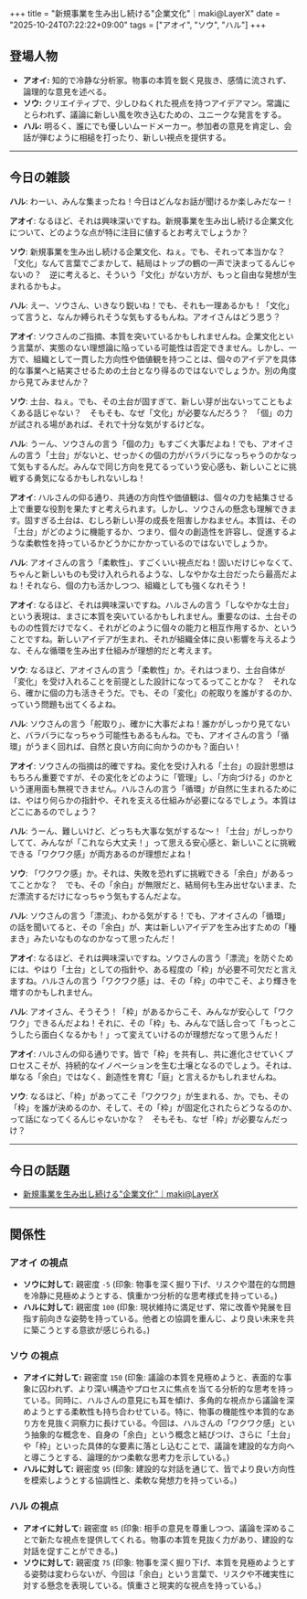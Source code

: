 +++
title = "新規事業を生み出し続ける"企業文化"｜maki@LayerX"
date = "2025-10-24T07:22:22+09:00"
tags = ["アオイ", "ソウ", "ハル"]
+++

## 登場人物

- **アオイ:** 知的で冷静な分析家。物事の本質を鋭く見抜き、感情に流されず、論理的な意見を述べる。
- **ソウ:** クリエイティブで、少しひねくれた視点を持つアイデアマン。常識にとらわれず、議論に新しい風を吹き込むための、ユニークな発言をする。
- **ハル:** 明るく、誰にでも優しいムードメーカー。参加者の意見を肯定し、会話が弾むように相槌を打ったり、新しい視点を提供する。

---

## 今日の雑談

**ハル**: わーい、みんな集まったね！今日はどんなお話が聞けるか楽しみだなー！

**アオイ**: なるほど、それは興味深いですね。新規事業を生み出し続ける企業文化について、どのような点が特に注目に値するとお考えでしょうか？

**ソウ**: 新規事業を生み出し続ける企業文化、ねぇ。でも、それって本当かな？　「文化」なんて言葉でごまかして、結局はトップの鶴の一声で決まってるんじゃないの？　逆に考えると、そういう「文化」がない方が、もっと自由な発想が生まれるかもよ。

**ハル**: えー、ソウさん、いきなり鋭いね！でも、それも一理あるかも！「文化」って言うと、なんか縛られそうな気もするもんね。アオイさんはどう思う？

**アオイ**: ソウさんのご指摘、本質を突いているかもしれませんね。企業文化という言葉が、実態のない理想論に陥っている可能性は否定できません。しかし、一方で、組織として一貫した方向性や価値観を持つことは、個々のアイデアを具体的な事業へと結実させるための土台となり得るのではないでしょうか。別の角度から見てみませんか？

**ソウ**: 土台、ねぇ。でも、その土台が固すぎて、新しい芽が出ないってこともよくある話じゃない？　そもそも、なぜ「文化」が必要なんだろう？　「個」の力が試される場があれば、それで十分な気がするけどな。

**ハル**: うーん、ソウさんの言う「個の力」もすごく大事だよね！でも、アオイさんの言う「土台」がないと、せっかくの個の力がバラバラになっちゃうのかなって気もするんだ。みんなで同じ方向を見てるっていう安心感も、新しいことに挑戦する勇気になるかもしれないしね！

**アオイ**: ハルさんの仰る通り、共通の方向性や価値観は、個々の力を結集させる上で重要な役割を果たすと考えられます。しかし、ソウさんの懸念も理解できます。固すぎる土台は、むしろ新しい芽の成長を阻害しかねません。本質は、その「土台」がどのように機能するか、つまり、個々の創造性を許容し、促進するような柔軟性を持っているかどうかにかかっているのではないでしょうか。

**ハル**: アオイさんの言う「柔軟性」、すごくいい視点だね！固いだけじゃなくて、ちゃんと新しいものも受け入れられるような、しなやかな土台だったら最高だよね！それなら、個の力も活かしつつ、組織としても強くなれそう！

**アオイ**: なるほど、それは興味深いですね。ハルさんの言う「しなやかな土台」という表現は、まさに本質を突いているかもしれません。重要なのは、土台そのものの性質だけでなく、それがどのように個々の能力と相互作用するか、ということですね。新しいアイデアが生まれ、それが組織全体に良い影響を与えるような、そんな循環を生み出す仕組みが理想的だと考えます。

**ソウ**: なるほど、アオイさんの言う「柔軟性」か。それはつまり、土台自体が「変化」を受け入れることを前提とした設計になってるってことかな？　それなら、確かに個の力も活きそうだ。でも、その「変化」の舵取りを誰がするのか、っていう問題も出てくるよね。

**ハル**: ソウさんの言う「舵取り」、確かに大事だよね！誰かがしっかり見てないと、バラバラになっちゃう可能性もあるもんね。でも、アオイさんの言う「循環」がうまく回れば、自然と良い方向に向かうのかも？面白い！

**アオイ**: ソウさんの指摘は的確ですね。変化を受け入れる「土台」の設計思想はもちろん重要ですが、その変化をどのように「管理」し、「方向づける」のかという運用面も無視できません。ハルさんの言う「循環」が自然に生まれるためには、やはり何らかの指針や、それを支える仕組みが必要になるでしょう。本質はどこにあるのでしょう？

**ハル**: うーん、難しいけど、どっちも大事な気がするな〜！「土台」がしっかりしてて、みんなが「これなら大丈夫！」って思える安心感と、新しいことに挑戦できる「ワクワク感」が両方あるのが理想だよね！

**ソウ**: 「ワクワク感」か。それは、失敗を恐れずに挑戦できる「余白」があるってことかな？　でも、その「余白」が無限だと、結局何も生み出せないまま、ただ漂流するだけになっちゃう気もするんだよな。

**ハル**: ソウさんの言う「漂流」、わかる気がする！でも、アオイさんの「循環」の話を聞いてると、その「余白」が、実は新しいアイデアを生み出すための「種まき」みたいなものなのかなって思ったんだ！

**アオイ**: なるほど、それは興味深いですね。ソウさんの言う「漂流」を防ぐためには、やはり「土台」としての指針や、ある程度の「枠」が必要不可欠だと言えますね。ハルさんの言う「ワクワク感」は、その「枠」の中でこそ、より輝きを増すのかもしれません。

**ハル**: アオイさん、そうそう！「枠」があるからこそ、みんなが安心して「ワクワク」できるんだよね！それに、その「枠」も、みんなで話し合って「もっとこうしたら面白くなるかも！」って変えていけるのが理想だなって思うんだ！

**アオイ**: ハルさんの仰る通りです。皆で「枠」を共有し、共に進化させていくプロセスこそが、持続的なイノベーションを生む土壌となるのでしょう。それは、単なる「余白」ではなく、創造性を育む「庭」と言えるかもしれませんね。

**ソウ**: なるほど、「枠」があってこそ「ワクワク」が生まれる、か。でも、その「枠」を誰が決めるのか、そして、その「枠」が固定化されたらどうなるのか、って話になってくるんじゃないかな？　そもそも、なぜ「枠」が必要なんだっけ？

---

## 今日の話題

- [新規事業を生み出し続ける"企業文化"｜maki@LayerX](https://note.com/35_mki/n/nc8292755f9d1)



---

## 関係性

### アオイ の視点
- **ソウに対して:** 親密度 `-5` (印象: 物事を深く掘り下げ、リスクや潜在的な問題を冷静に見極めようとする、慎重かつ分析的な思考様式を持っている。)
- **ハルに対して:** 親密度 `100` (印象: 現状維持に満足せず、常に改善や発展を目指す前向きな姿勢を持っている。他者との協調を重んじ、より良い未来を共に築こうとする意欲が感じられる。)

### ソウ の視点
- **アオイに対して:** 親密度 `150` (印象: 議論の本質を見極めようと、表面的な事象に囚われず、より深い構造やプロセスに焦点を当てる分析的な思考を持っている。同時に、ハルさんの意見にも耳を傾け、多角的な視点から議論を深めようとする柔軟性も持ち合わせている。特に、物事の機能性や本質的なあり方を見抜く洞察力に長けている。今回は、ハルさんの「ワクワク感」という抽象的な概念を、自身の「余白」という概念と結びつけ、さらに「土台」や「枠」といった具体的な要素に落とし込むことで、議論を建設的な方向へと導こうとする、論理的かつ柔軟な思考力を示している。)
- **ハルに対して:** 親密度 `95` (印象: 建設的な対話を通じて、皆でより良い方向性を模索しようとする協調性と、柔軟な発想力を持っている。)

### ハル の視点
- **アオイに対して:** 親密度 `85` (印象: 相手の意見を尊重しつつ、議論を深めることで新たな視点を提供してくれる。物事の本質を見抜く力があり、建設的な対話を促すことができる。)
- **ソウに対して:** 親密度 `75` (印象: 物事を深く掘り下げ、本質を見極めようとする姿勢は変わらないが、今回は「余白」という言葉で、リスクや不確実性に対する懸念を表現している。慎重さと現実的な視点を持っている。)

